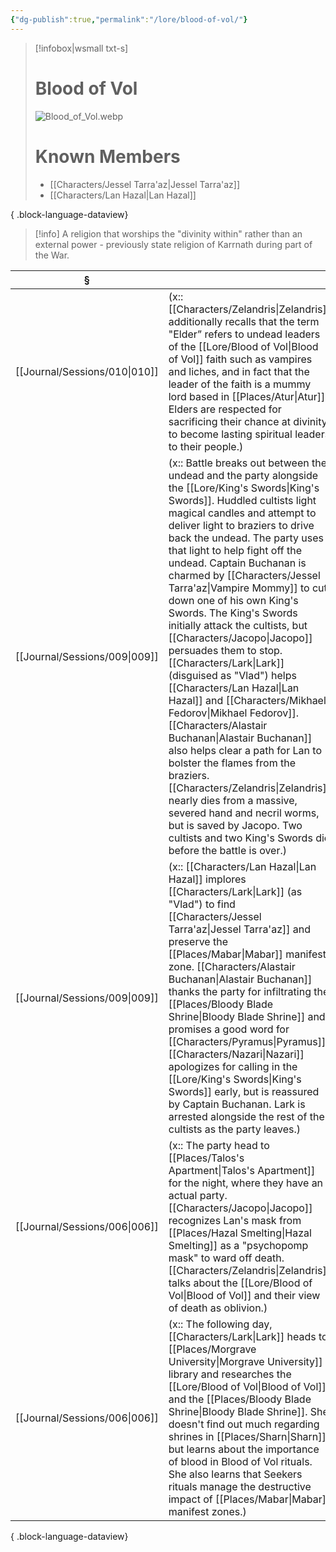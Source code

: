 ```yaml
---
{"dg-publish":true,"permalink":"/lore/blood-of-vol/"}
---
```


> [!infobox|wsmall txt-s]
> # Blood of Vol
> ![Blood_of_Vol.webp](/img/user/z_attachments/Blood_of_Vol.webp) 
> # Known Members
>  - [[Characters/Jessel Tarra'az\|Jessel Tarra'az]]
> - [[Characters/Lan Hazal\|Lan Hazal]]
> 
{ .block-language-dataview}

>[!info] A religion that worships the "divinity within" rather than an external power - previously state religion of Karrnath during part of the War.

| §                                |                                                                                                                                                                                                                                                                                                                                                                                                                                                                                                                                                                                                                                                                                                                                                                                                               |
| -------------------------------- | ------------------------------------------------------------------------------------------------------------------------------------------------------------------------------------------------------------------------------------------------------------------------------------------------------------------------------------------------------------------------------------------------------------------------------------------------------------------------------------------------------------------------------------------------------------------------------------------------------------------------------------------------------------------------------------------------------------------------------------------------------------------------------------------------------------- |
| [[Journal/Sessions/010\|010]] | (x:: [[Characters/Zelandris\|Zelandris]] additionally recalls that the term "Elder” refers to undead leaders of the [[Lore/Blood of Vol\|Blood of Vol]] faith such as vampires and liches, and in fact that the leader of the faith is a mummy lord based in [[Places/Atur\|Atur]]. Elders are respected for sacrificing their chance at divinity to become lasting spiritual leaders to their people.)                                                                                                                                                                                                                                                                                                                                                                                                                                                             |
| [[Journal/Sessions/009\|009]] | (x:: Battle breaks out between the undead and the party alongside the [[Lore/King's Swords\|King's Swords]]. Huddled cultists light magical candles and attempt to deliver light to braziers to drive back the undead. The party uses that light to help fight off the undead. Captain Buchanan is charmed by [[Characters/Jessel Tarra'az\|Vampire Mommy]] to cut down one of his own King's Swords. The King's Swords initially attack the cultists, but [[Characters/Jacopo\|Jacopo]] persuades them to stop. [[Characters/Lark\|Lark]] (disguised as "Vlad") helps [[Characters/Lan Hazal\|Lan Hazal]] and [[Characters/Mikhael Fedorov\|Mikhael Fedorov]]. [[Characters/Alastair Buchanan\|Alastair Buchanan]] also helps clear a path for Lan to bolster the flames from the braziers. [[Characters/Zelandris\|Zelandris]] nearly dies from a massive, severed hand and necril worms, but is saved by Jacopo. Two cultists and two King's Swords die before the battle is over.) |
| [[Journal/Sessions/009\|009]] | (x:: [[Characters/Lan Hazal\|Lan Hazal]] implores [[Characters/Lark\|Lark]] (as "Vlad") to find [[Characters/Jessel Tarra'az\|Jessel Tarra'az]] and preserve the [[Places/Mabar\|Mabar]] manifest zone. [[Characters/Alastair Buchanan\|Alastair Buchanan]] thanks the party for infiltrating the [[Places/Bloody Blade Shrine\|Bloody Blade Shrine]] and promises a good word for [[Characters/Pyramus\|Pyramus]]. [[Characters/Nazari\|Nazari]] apologizes for calling in the [[Lore/King's Swords\|King's Swords]] early, but is reassured by Captain Buchanan. Lark is arrested alongside the rest of the cultists as the party leaves.)                                                                                                                                                                                                                                                                                                                                                                        |
| [[Journal/Sessions/006\|006]] | (x:: The party head to [[Places/Talos's Apartment\|Talos's Apartment]] for the night, where they have an actual party. [[Characters/Jacopo\|Jacopo]] recognizes Lan's mask from [[Places/Hazal Smelting\|Hazal Smelting]] as a "psychopomp mask" to ward off death. [[Characters/Zelandris\|Zelandris]] talks about the [[Lore/Blood of Vol\|Blood of Vol]] and their view of death as oblivion.)                                                                                                                                                                                                                                                                                                                                                                                                                                                                                                                          |
| [[Journal/Sessions/006\|006]] | (x:: The following day, [[Characters/Lark\|Lark]] heads to [[Places/Morgrave University\|Morgrave University]] library and researches the [[Lore/Blood of Vol\|Blood of Vol]] and the [[Places/Bloody Blade Shrine\|Bloody Blade Shrine]]. She doesn't find out much regarding shrines in [[Places/Sharn\|Sharn]] but learns about the importance of blood in Blood of Vol rituals. She also learns that Seekers rituals manage the destructive impact of [[Places/Mabar\|Mabar]] manifest zones.)                                                                                                                                                                                                                                                                                                                                                                                                                                    |

{ .block-language-dataview}
